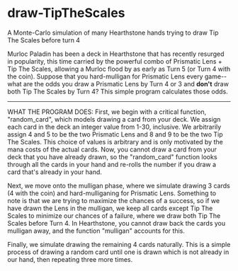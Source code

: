 # draw-TipTheScales
A Monte-Carlo simulation of many Hearthstone hands trying to draw Tip The Scales before turn 4

Murloc Paladin has been a deck in Hearthstone that has recently resurged in popularity, this time carried by the powerful combo of Prismatic Lens + Tip The Scales, allowing a Murloc flood by as early as Turn 5 (or Turn 4 with the coin). Suppose that you hard-mulligan for Prismatic Lens every game--what are the odds you draw a Prismatic Lens by Turn 4 or 3 and **don't** draw both Tip The Scales by Turn 4? This simple program calculates those odds.

---------------------------------------

WHAT THE PROGRAM DOES:
First, we begin with a critical function, "random_card", which models drawing a card from your deck. We assign each card in the deck an integer value from 1-30, inclusive. We arbitrarily assign 4 and 5 to be the two Prismatic Lens and 8 and 9 to be the two Tip The Scales. This choice of values is arbitrary and is only motivated by the mana costs of the actual cards. Now, you cannot draw a card from your deck that you have already drawn, so the "random_card" function looks through all the cards in your hand and re-rolls the number if you draw a card that's already in your hand.

Next, we move onto the mulligan phase, where we simulate drawing 3 cards (4 with the coin) and hard-mulliganing for Prismatic Lens. Something to note is that we are trying to maximize the chances of a success, so if we have drawn the Lens in the mulligan, we keep all cards except Tip The Scales to minimize our chances of a failure, where we draw both Tip The Scales before Turn 4. In Hearthstone, you cannot draw back the cards you mulligan away, and the function "mulligan" accounts for this.

Finally, we simulate drawing the remaining 4 cards naturally. This is a simple process of drawing a random card until one is drawn which is not already in our hand, then repeating three more times.

	
